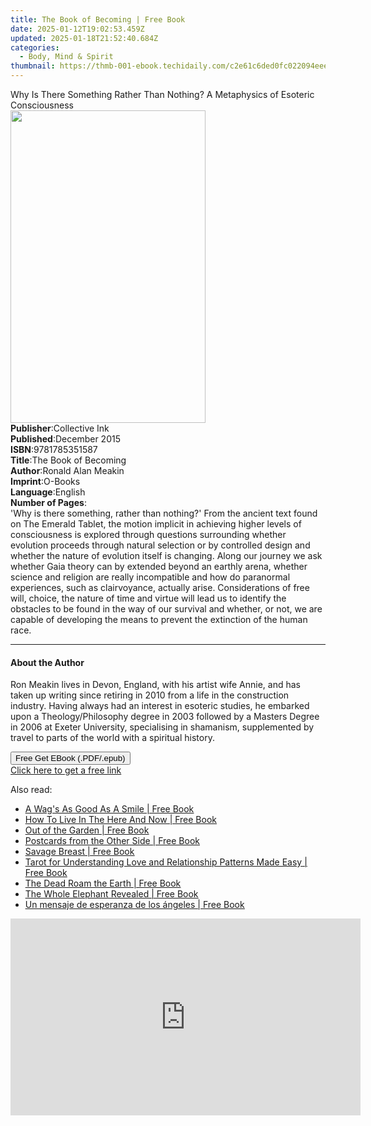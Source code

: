 ```yaml
---
title: The Book of Becoming | Free Book
date: 2025-01-12T19:02:53.459Z
updated: 2025-01-18T21:52:40.684Z
categories:
  - Body, Mind & Spirit
thumbnail: https://thmb-001-ebook.techidaily.com/c2e61c6ded0fc022094eee082af61e456875a599e3b25792564f79d0a2107578.jpg
---
```

<main id="book-container">
  <div class="flex flex-col">
    <div class="book-brief flex-1 py-6 px-4 sm:p-6 md:py-10 md:px-8">
      <!-- brief-->
      <div class="book-brief-main">
        Why Is There Something Rather Than Nothing? A Metaphysics of Esoteric
        Consciousness
      </div>
    </div>
    <div
      class="book-meta-info flex-1 grid gap-4 col-start-1 col-end-3 row-start-1 sm:mb-6 sm:grid-cols-4 lg:gap-6 lg:col-start-2 lg:row-end-6 lg:row-span-6 lg:mb-0"
    >
      <div
        class="book-meta-info-left place-content-center mt-4 p-4 text-sm leading-6 col-start-2 col-span-2 dark:text-slate-400"
      >
        <img
          class="w-full h-500 object-cover rounded-lg sm:h-255 sm:col-span-2 lg:col-span-full"
          src="https://img-001-ebook.techidaily.com/bab9e07af0491818b35f61d6fe382e0a35d7d74e3a90084ce2b623f55a70a474.jpg"
          alt=""
          width="312"
          height="500"
        />
      </div>
      <div
        class="book-meta-info-right mt-2 col-start-1 row-start-2 col-span-3 self-center"
      >
        <!-- meta data  -->
        <div class="flex flex-col px-4 md:px-8">
          <div class="flex-1">
            <strong>Publisher</strong>:<span class="px-2">Collective Ink</span>
          </div>
          <div class="flex-1">
            <strong>Published</strong>:<span class="px-2">December 2015</span>
          </div>
          <div class="flex-1">
            <strong>ISBN</strong>:<span class="px-2">9781785351587</span>
          </div>
          <div class="flex-1">
            <strong>Title</strong>:<span class="px-2"
              >The Book of Becoming</span
            >
          </div>
          <div class="flex-1">
            <strong>Author</strong>:<span class="px-2">Ronald Alan Meakin</span>
          </div>
          <div class="flex-1">
            <strong>Imprint</strong>:<span class="px-2">O-Books</span>
          </div>
          <div class="flex-1">
            <strong>Language</strong>:<span class="px-2">English</span>
          </div>
          <div class="flex-1">
            <strong>Number of Pages</strong>:<span class="px-2"></span>
          </div>
        </div>
      </div>
    </div>
    <div class="book-description flex-1 py-6 px-4 sm:p-6 md:py-10 md:px-8">
      <div class="book-description-main">
        <div accordion-content="" id="description">
          'Why is there something, rather than nothing?' From the ancient text
          found on The Emerald Tablet, the motion implicit in achieving higher
          levels of consciousness is explored through questions surrounding
          whether evolution proceeds through natural selection or by controlled
          design and whether the nature of evolution itself is changing. Along
          our journey we ask whether Gaia theory can by extended beyond an
          earthly arena, whether science and religion are really incompatible
          and how do paranormal experiences, such as clairvoyance, actually
          arise. Considerations of free will, choice, the nature of time and
          virtue will lead us to identify the obstacles to be found in the way
          of our survival and whether, or not, we are capable of developing the
          means to prevent the extinction of the human race.
        </div>
      </div>
    </div>
    <div class="book-excerpts flex-1 py-6 px-4 sm:p-6 md:py-10 md:px-8">
      <!-- excerpts-->
      <div class="book-excerpts-main">
        <hr />
        <h4 class="placeholder placeholder-heading">
          <span>About the Author</span>
        </h4>
        <p>
          Ron Meakin lives in Devon, England, with his artist wife Annie, and
          has taken up writing since retiring in 2010 from a life in the
          construction industry. Having always had an interest in esoteric
          studies, he embarked upon a Theology/Philosophy degree in 2003
          followed by a Masters Degree in 2006 at Exeter University,
          specialising in shamanism, supplemented by travel to parts of the
          world with a spiritual history.
        </p>
      </div>
    </div>
    <div
      class="book-about-author flex-1 py-6 px-4 sm:p-6 md:py-10 md:px-8"
    ></div>
    <div class="book-free-get flex-1 py-6 px-4 sm:p-6 md:py-10 md:px-8">
      <button
        id="btn-free-get"
        class="bg-blue-500 hover:bg-blue-700 text-white font-bold py-2 px-4 rounded"
      >
        Free Get EBook (.PDF/.epub)
      </button>
      <div id="countdown-display" class="px-2 text-lg mt-2"></div>
      <a
        id="free-link"
        class="hidden bg-blue-500 hover:bg-blue-700 text-white font-bold py-2 px-4 rounded"
        href="https://www.ebooks.com/en-us/book/2418890/the-book-of-becoming/ronald-alan-meakin/"
        target="_blank"
        >Click here to get a free link</a
      >
    </div>
    <script>
      let countdownTime = 0;
      let countdownInterval = null;
      document
        .getElementById('btn-free-get')
        .addEventListener('click', startCountdown);
      function startCountdown() {
        countdownTime = new Date().getTime() + 60000 * 3;
        countdownInterval = setInterval(updateCountdown, 1000);
        document.getElementById('btn-free-get').disabled = true;
        document
          .getElementById('btn-free-get')
          .classList.add('bg-gray-500', 'cursor-not-allowed');
      }
      function updateCountdown() {
        let currentTime = new Date().getTime();
        let timeLeft = countdownTime - currentTime;
        let secondsLeft = Math.floor(timeLeft / 1000);
        document.getElementById('countdown-display').innerHTML =
          `Remaining time: ${secondsLeft} seconds.`;
        if (secondsLeft <= 0) {
          clearInterval(countdownInterval);
          document.getElementById('btn-free-get').classList.add('hidden');
          document.getElementById('free-link').classList.remove('hidden');
          document.getElementById('countdown-display').innerHTML = '';
        }
      }
    </script>
  </div>
</main>

<ins class="adsbygoogle"
      style="display:block"
      data-ad-client="ca-pub-7571918770474297"
      data-ad-slot="8358498916"
      data-ad-format="auto"
      data-full-width-responsive="true"></ins>
    

<span class="atpl-alsoreadstyle">Also read:</span>
<div><ul>
<li><a href="https://novels-ebooks.techidaily.com/923300-9781780991658-a-wags-as-good-as-a-smile/"><u>A Wag's As Good As A Smile | Free Book</u></a></li>
<li><a href="https://novels-ebooks.techidaily.com/912268-9781846947490-how-to-live-in-the-here-and-now/"><u>How To Live In The Here And Now | Free Book</u></a></li>
<li><a href="https://novels-ebooks.techidaily.com/919421-9780307817228-out-of-the-garden/"><u>Out of the Garden | Free Book</u></a></li>
<li><a href="https://novels-ebooks.techidaily.com/918912--postcards-from-the-other-side/"><u>Postcards from the Other Side | Free Book</u></a></li>
<li><a href="https://novels-ebooks.techidaily.com/912264-9781780990606-savage-breast/"><u>Savage Breast | Free Book</u></a></li>
<li><a href="https://novels-ebooks.techidaily.com/923295-9781780990941-tarot-for-understanding-love-and-relationship-patterns-made-easy/"><u>Tarot for Understanding Love and Relationship Patterns Made Easy | Free Book</u></a></li>
<li><a href="https://novels-ebooks.techidaily.com/914657-9781101603741-the-dead-roam-the-earth/"><u>The Dead Roam the Earth | Free Book</u></a></li>
<li><a href="https://novels-ebooks.techidaily.com/923292-9781780990439-the-whole-elephant-revealed/"><u>The Whole Elephant Revealed | Free Book</u></a></li>
<li><a href="https://novels-ebooks.techidaily.com/920995-9781476700458-un-mensaje-de-esperanza-de-los-angeles/"><u>Un mensaje de esperanza de los ángeles | Free Book</u></a></li>
</ul></div>

<!-- affiliate ads begin -->
<iframe width="560" height="315" src="https://www.youtube.com/embed/Rxyki8-Y630?si=dHLkIxG59zdlZeN0" title="YouTube video player" frameborder="0" allow="accelerometer; autoplay; clipboard-write; encrypted-media; gyroscope; picture-in-picture; web-share" referrerpolicy="strict-origin-when-cross-origin" allowfullscreen></iframe>
<!-- affiliate ads end -->

